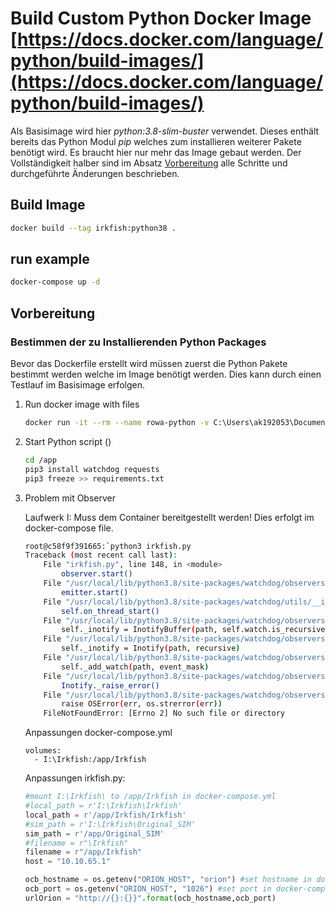 # Build Custom Python Docker Image [https://docs.docker.com/language/python/build-images/](https://docs.docker.com/language/python/build-images/)
Als Basisimage wird hier *python:3.8-slim-buster* verwendet. Dieses enthält bereits das Python Modul *pip* welches zum installieren weiterer Pakete benötigt wird. Es braucht hier nur mehr das Image gebaut werden. Der Vollständigkeit halber sind im Absatz [Vorbereitung](#Vorbereitung) alle Schritte und durchgeführte Änderungen beschrieben.

## Build Image
```bash
docker build --tag irkfish:python38 .
```

## run example
```bash
docker-compose up -d
```

## Vorbereitung 
### Bestimmen der zu Installierenden Python Packages
Bevor das Dockerfile erstellt wird müssen zuerst die Python Pakete bestimmt werden welche im Image benötigt werden. Dies kann durch einen Testlauf im Basisimage erfolgen.

1. Run docker image with files
    ```bash
    docker run -it --rm --name rowa-python -v C:\Users\ak192053\Documents\tmp\vscode\rowa\03_FiwareConnector_MachiningCentre:/app python:3.8-slim-buster bash
    ```
2. Start Python script ()
    ```bash
    cd /app
    pip3 install watchdog requests
    pip3 freeze >> requirements.txt
    ```
3. Problem mit Observer
    
    Laufwerk I: Muss dem Container bereitgestellt werden! Dies erfolgt im docker-compose file.
    ```bash
    root@c58f9f391665:`python3 irkfish.py
    Traceback (most recent call last):
        File "irkfish.py", line 148, in <module>
            observer.start()
        File "/usr/local/lib/python3.8/site-packages/watchdog/observers/api.py", line 262, in start
            emitter.start()
        File "/usr/local/lib/python3.8/site-packages/watchdog/utils/__init__.py", line 93, in start
            self.on_thread_start()
        File "/usr/local/lib/python3.8/site-packages/watchdog/observers/inotify.py", line 118, in on_thread_start
            self._inotify = InotifyBuffer(path, self.watch.is_recursive)
        File "/usr/local/lib/python3.8/site-packages/watchdog/observers/inotify_buffer.py", line 35, in __init__
            self._inotify = Inotify(path, recursive)
        File "/usr/local/lib/python3.8/site-packages/watchdog/observers/inotify_c.py", line 169, in __init__
            self._add_watch(path, event_mask)
        File "/usr/local/lib/python3.8/site-packages/watchdog/observers/inotify_c.py", line 386, in _add_watch
            Inotify._raise_error()
        File "/usr/local/lib/python3.8/site-packages/watchdog/observers/inotify_c.py", line 406, in _raise_error
            raise OSError(err, os.strerror(err))
        FileNotFoundError: [Errno 2] No such file or directory
    ```

    Anpassungen docker-compose.yml
    ```
    volumes:
      - I:\Irkfish:/app/Irkfish
    ```
            
    Anpassungen irkfish.py:

    ```python
    #mount I:\Irkfish\ to /app/Irkfish in docker-compose.yml
    #local_path = r'I:\Irkfish\Irkfish'
    local_path = r'/app/Irkfish/Irkfish'
    #sim_path = r'I:\Irkfish\Original_SIM'
    sim_path = r'/app/Original_SIM'
    #filename = r"\Irkfish"
    filename = r"/app/Irkfish"
    host = "10.10.65.1"

    ocb_hostname = os.getenv("ORION_HOST", "orion") #set hostname in docker-compose file
    ocb_port = os.getenv("ORION_HOST", "1026") #set port in docker-compose file
    urlOrion = "http://{}:{}}".format(ocb_hostname,ocb_port)
    ```




    
